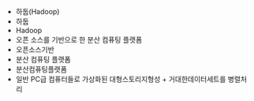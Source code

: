- 하둡(Hadoop)
- 하둡
- Hadoop
- 오픈 소스를 기반으로 한 분산 컴퓨팅 플랫폼
- 오픈소스기반
- 분산 컴퓨팅 플랫폼
- 분산컴퓨팅플랫폼
- 일반 PC급 컴퓨터들로 가상화된 대형스토리지형성 + 거대한데이터세트를 병렬처리